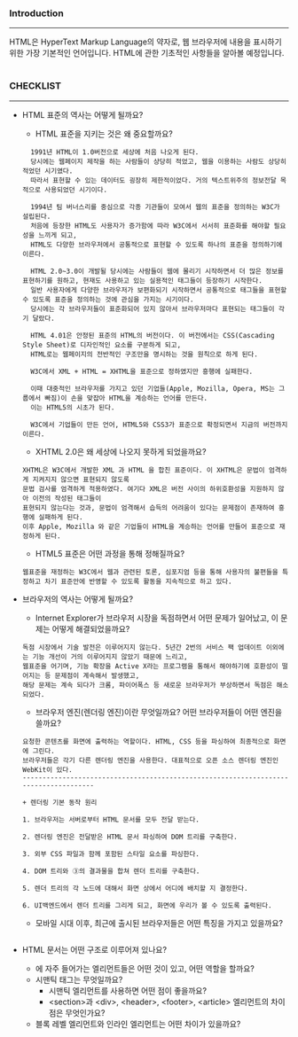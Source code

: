 ### Introduction
------------------------------------------------------------------
HTML은 HyperText Markup Language의 약자로, 웹 브라우저에 내용을 표시하기 위한 가장 기본적인 언어입니다. HTML에 관한 기초적인 사항들을 알아볼 예정입니다.
<br/>
<br/>
### CHECKLIST
-------------------------------------------------------------
+ HTML 표준의 역사는 어떻게 될까요?
  + HTML 표준을 지키는 것은 왜 중요할까요?
  ```
    1991년 HTML이 1.0버전으로 세상에 처음 나오게 된다.
    당시에는 웹페이지 제작을 하는 사람들이 상당히 적었고, 웹을 이용하는 사람도 상당히 적었던 시기였다.
    따라서 표현할 수 있는 데이터도 굉장히 제한적이었다. 거의 텍스트위주의 정보전달 목적으로 사용되었던 시기이다.

    1994년 팀 버너스리를 중심으로 각종 기관들이 모여서 웹의 표준을 정의하는 W3C가 설립된다.
    처음에 등장한 HTML도 사용자가 증가함에 따라 W3C에서 서서히 표준화를 해야할 필요성을 느끼게 되고,
    HTML도 다양한 브라우저에서 공통적으로 표현할 수 있도록 하나의 표준을 정의하기에 이른다.
    
    HTML 2.0~3.0이 개발될 당시에는 사람들이 웹에 몰리기 시작하면서 더 많은 정보를 표현하기를 원하고, 현재도 사용하고 있는 실용적인 태그들이 등장하기 시작한다.
    일반 사용자에게 다양한 브라우저가 보편화되기 시작하면서 공통적으로 태그들을 표현할 수 있도록 표준을 정의하는 것에 관심을 가지는 시기이다.
    당시에는 각 브라우저들이 표준화되어 있지 않아서 브라우저마다 표현되는 태그들이 각기 달랐다.

    HTML 4.01은 안정된 표준의 HTML의 버전이다. 이 버전에서는 CSS(Cascading Style Sheet)로 디자인적인 요소를 구분하게 되고,
    HTML로는 웹페이지의 전반적인 구조만을 명시하는 것을 원칙으로 하게 된다.
    
    W3C에서 XML + HTML = XHTML을 표준으로 정하였지만 흥행에 실패한다.
    
    이때 대중적인 브라우저를 가지고 있던 기업들(Apple, Mozilla, Opera, MS는 그룹에서 빠짐)이 손을 맞잡아 HTML을 계승하는 언어를 만든다. 
    이는 HTML5의 시초가 된다.
    
    W3C에서 기업들이 만든 언어, HTML5와 CSS3가 표준으로 확정되면서 지금의 버전까지 이른다.
  ```


  + XHTML 2.0은 왜 세상에 나오지 못하게 되었을까요?
  ```
  XHTML은 W3C에서 개발한 XML 과 HTML 을 합친 표준이다. 이 XHTML은 문법이 엄격하게 지켜지지 않으면 표현되지 않도록
  문법 검사를 엄격하게 적용하였다. 여기다 XML은 버전 사이의 하위호환성을 지원하지 않아 이전의 작성된 태그들이
  표현되지 않는다는 것과, 문법이 엄격해서 습득의 어려움이 있다는 문제점이 존재하여 흥행에 실패하게 된다.
  이후 Apple, Mozilla 와 같은 기업들이 HTML을 계승하는 언어를 만들어 표준으로 재정하게 된다.
  
  ```
  
  + HTML5 표준은 어떤 과정을 통해 정해질까요?
  ```
  웹표준을 재정하는 W3C에서 웹과 관련된 토론, 심포지엄 등을 통해 사용자의 불편들을 특정하고 차기 표준안에 반영할 수 있도록 활동을 지속적으로 하고 있다.
  
  ```
+ 브라우저의 역사는 어떻게 될까요?
  + Internet Explorer가 브라우저 시장을 독점하면서 어떤 문제가 일어났고, 이 문제는 어떻게 해결되었을까요?
  ```
  독점 시장에서 기술 발전은 이루어지지 않는다. 5년간 2번의 서비스 팩 업데이트 이외에는 기능 개선이 거의 이루어지지 않았기 때문에 느리고,
  웹표준을 어기며, 기능 확장을 Active X라는 프로그램을 통해서 해야하기에 호환성이 떨어지는 등 문제점이 계속해서 발생했고,
  해당 문제는 계속 되다가 크롬, 파이어폭스 등 새로운 브라우저가 부상하면서 독점은 해소되었다.
  ```
  + 브라우저 엔진(렌더링 엔진)이란 무엇일까요? 어떤 브라우저들이 어떤 엔진을 쓸까요?
  ```
  요청한 콘텐츠를 화면에 출력하는 역할이다. HTML, CSS 등을 파싱하여 최종적으로 화면에 그린다.
  브라우저들은 각기 다른 렌더링 엔진을 사용한다. 대표적으로 오픈 소스 렌더링 엔진인 WebKit이 있다.
  -------------------------------------------------------------------------------------
  
  + 렌더링 기본 동작 원리
  
  1. 브라우저는 서버로부터 HTML 문서를 모두 전달 받는다.
  
  2. 렌더링 엔진은 전달받은 HTML 문서 파싱하여 DOM 트리를 구축한다.

  3. 외부 CSS 파일과 함께 포함된 스타일 요소를 파싱한다. 

  4. DOM 트리와 ③의 결과물을 합쳐 렌더 트리를 구축한다.

  5. 렌더 트리의 각 노드에 대해서 화면 상에서 어디에 배치할 지 결정한다.

  6. UI백엔드에서 렌더 트리를 그리게 되고, 화면에 우리가 볼 수 있도록 출력된다.
  ```
  
  + 모바일 시대 이후, 최근에 출시된 브라우저들은 어떤 특징을 가지고 있을까요?
  ```
  
  ```
+ HTML 문서는 어떤 구조로 이루어져 있나요?
  + <head>에 자주 들어가는 엘리먼트들은 어떤 것이 있고, 어떤 역할을 할까요?
  + 시맨틱 태그는 무엇일까요?
    + 시맨틱 엘리먼트를 사용하면 어떤 점이 좋을까요?
    + &#60;section&#62;과 &#60;div&#62;, &#60;header&#62;, &#60;footer&#62;, &#60;article&#62; 엘리먼트의 차이점은 무엇인가요?
  + 블록 레벨 엘리먼트와 인라인 엘리먼트는 어떤 차이가 있을까요?
